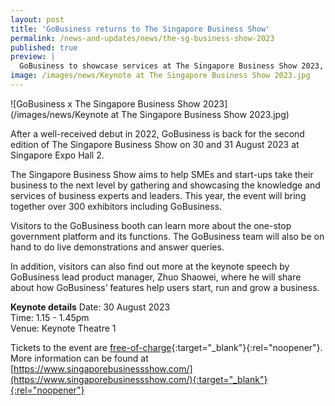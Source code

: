 ```yaml
---
layout: post
title: 'GoBusiness returns to The Singapore Business Show'
permalink: /news-and-updates/news/the-sg-business-show-2023
published: true
preview: |
  GoBusiness to showcase services at The Singapore Business Show 2023, with a keynote speech on how the platform helps business owners.
image: /images/news/Keynote at The Singapore Business Show 2023.jpg
---
```


![GoBusiness x The Singapore Business Show 2023](/images/news/Keynote at The Singapore Business Show 2023.jpg)

After a well-received debut in 2022, GoBusiness is back for the second edition of The Singapore Business Show on 30 and 31 August 2023 at Singapore Expo Hall 2.

The Singapore Business Show aims to help SMEs and start-ups take their business to the next level by gathering and showcasing the knowledge and services of business experts and leaders. This year, the event will bring together over 300 exhibitors including GoBusiness.

Visitors to the GoBusiness booth can learn more about the one-stop government platform and its functions. The GoBusiness team will also be on hand to do live demonstrations and answer queries.

In addition, visitors can also find out more at the keynote speech by GoBusiness lead product manager, Zhuo Shaowei, where he will share about how GoBusiness’ features help users start, run and grow a business. 

**Keynote details**
Date: 30 August 2023<br>
Time: 1.15 - 1.45pm<br>
Venue: Keynote Theatre 1


Tickets to the event are [free-of-charge](https://eventdata.uk/Forms/Form.aspx?FormRef=SBS83Visitor&TrackingCode=GovTech){:target="_blank"}{:rel="noopener"}. More information can be found at [https://www.singaporebusinessshow.com/](https://www.singaporebusinessshow.com/){:target="_blank"}{:rel="noopener"}


<script src="/jquery/jquery.min.js"></script>
<script src="/jquery/bp-menu-new-tab.js"></script>
